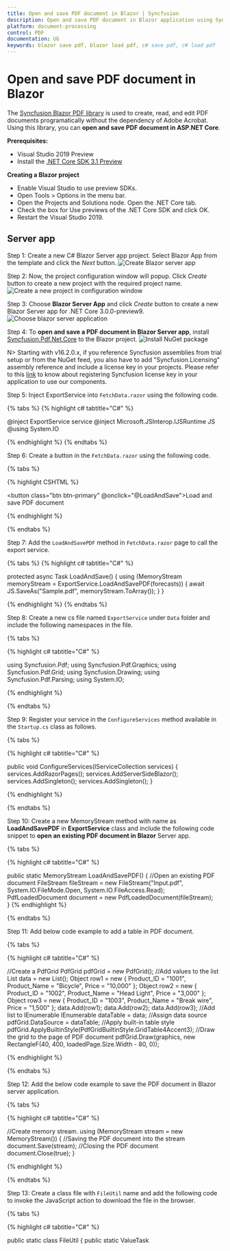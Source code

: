 ```yaml
---
title: Open and save PDF document in Blazor | Syncfusion
description: Open and save PDF document in Blazor application using Syncfusion Blazor PDF library without the dependency of Adobe Acrobat. 
platform: document-processing
control: PDF
documentation: UG
keywords: blazor save pdf, blazor load pdf, c# save pdf, c# load pdf
---
```


# Open and save PDF document in Blazor

The [Syncfusion Blazor PDF library](https://www.syncfusion.com/document-processing/pdf-framework/blazor) is used to create, read, and edit PDF documents programatically without the dependency of Adobe Acrobat. Using this library, you can **open and save PDF document in ASP.NET Core**. 

**Prerequisites:**

* Visual Studio 2019 Preview
* Install the [.NET Core SDK 3.1 Preview](https://dotnet.microsoft.com/en-us/download/dotnet/3.1)

**Creating a Blazor project**

* Enable Visual Studio to use preview SDKs.
* Open Tools > Options in the menu bar.
* Open the Projects and Solutions node. Open the .NET Core tab.
* Check the box for Use previews of the .NET Core SDK and click OK.
* Restart the Visual Studio 2019.

## Server app

Step 1: Create a new C# Blazor Server app project. Select Blazor App from the template and click the *Next* button.
![Create Blazor server app](Images/Create_Blazor_server_application.png)

Step 2: Now, the project configuration window will popup. Click *Create* button to create a new project with the required project name.
![Create a new project in configuration window](Images/Blazor_server_configuration_window.png)

Step 3: Choose **Blazor Server App**  and click *Create* button to create a new Blazor Server app for .NET Core 3.0.0-preview9.
![Choose blazor server application](Images/Choose_Blazor_server_app.png)

Step 4: To **open and save a PDF document in Blazor Server app**, install [Syncfusion.Pdf.Net.Core](https://www.nuget.org/packages/Syncfusion.pdf.Net.Core) to the Blazor project.
![Install NuGet package](Images/Blazor_NuGet_package.png)

N> Starting with v16.2.0.x, if you reference Syncfusion assemblies from trial setup or from the NuGet feed, you also have to add "Syncfusion.Licensing" assembly reference and include a license key in your projects. Please refer to this [link](https://help.syncfusion.com/common/essential-studio/licensing/overview) to know about registering Syncfusion license key in your application to use our components.

Step 5:  Inject ExportService into `FetchData.razor` using the following code.

{% tabs %}
{% highlight c# tabtitle="C#" %}

@inject ExportService service
@inject Microsoft.JSInterop.IJSRuntime JS
@using System.IO

{% endhighlight %}
{% endtabs %}

Step 6: Create a button in the `FetchData.razor` using the following code.

{% tabs %}

{% highlight CSHTML %}

<button class="btn btn-primary" @onclick="@LoadAndSave">Load and save PDF document</button>

{% endhighlight %}

{% endtabs %}

Step 7: Add the `LoadAndSavePDF` method in `FetchData.razor` page to call the export service.

{% tabs %}
{% highlight c# tabtitle="C#" %}

protected async Task LoadAndSave()
{
    using (MemoryStream memoryStream = ExportService.LoadAndSavePDF(forecasts))
    {
        await JS.SaveAs("Sample.pdf", memoryStream.ToArray());
    }
}

{% endhighlight %}
{% endtabs %}

Step 8: Create a new cs file named `ExportService` under `Data` folder and include the following namespaces in the file.

{% tabs %}

{% highlight c# tabtitle="C#" %}

using Syncfusion.Pdf;
using Syncfusion.Pdf.Graphics;
using Syncfusion.Pdf.Grid;
using Syncfusion.Drawing;
using Syncfusion.Pdf.Parsing;
using System.IO;

{% endhighlight %}

{% endtabs %}

Step 9: Register your service in the `ConfigureServices` method available in the `Startup.cs` class as follows.

{% tabs %}

{% highlight c# tabtitle="C#" %}

public void ConfigureServices(IServiceCollection services)
{
    services.AddRazorPages();
    services.AddServerSideBlazor();
    services.AddSingleton<WeatherForecastService>();
    services.AddSingleton<ExportService>();
}

{% endhighlight %}

{% endtabs %}

Step 10: Create a new MemoryStream method with name as **LoadAndSavePDF** in **ExportService** class and include the following code snippet to **open an existing PDF document in Blazor** Server app.

{% tabs %}

{% highlight c# tabtitle="C#" %}

public static MemoryStream LoadAndSavePDF()
{
    //Open an existing PDF document
    FileStream fileStream = new FileStream("Input.pdf", System.IO.FileMode.Open, System.IO.FileAccess.Read);
    PdfLoadedDocument document = new PdfLoadedDocument(fileStream);    
}
{% endhighlight %}

{% endtabs %}

Step 11: Add below code example to add a table in PDF document. 

{% tabs %}

{% highlight c# tabtitle="C#" %}

//Create a PdfGrid
PdfGrid pdfGrid = new PdfGrid();
//Add values to the list
List<object> data = new List<object>();
Object row1 = new { Product_ID = "1001", Product_Name = "Bicycle", Price = "10,000" };
Object row2 = new { Product_ID = "1002", Product_Name = "Head Light", Price = "3,000" };
Object row3 = new { Product_ID = "1003", Product_Name = "Break wire", Price = "1,500" };
data.Add(row1);
data.Add(row2);
data.Add(row3);
//Add list to IEnumerable
IEnumerable<object> dataTable = data;
//Assign data source
pdfGrid.DataSource = dataTable;
//Apply built-in table style
pdfGrid.ApplyBuiltinStyle(PdfGridBuiltinStyle.GridTable4Accent3);
//Draw the grid to the page of PDF document
pdfGrid.Draw(graphics, new RectangleF(40, 400, loadedPage.Size.Width - 80, 0));

{% endhighlight %}

{% endtabs %}

Step 12: Add the below code example to save the PDF document in Blazor server application. 

{% tabs %}

{% highlight c# tabtitle="C#" %}

//Create memory stream. 
using (MemoryStream stream = new MemoryStream())
{
    //Saving the PDF document into the stream
    document.Save(stream);
    //Closing the PDF document
    document.Close(true);
}

{% endhighlight %}

{% endtabs %}

Step 13: Create a class file with `FileUtil` name and add the following code to invoke the JavaScript action to download the file in the browser.

{% tabs %}

{% highlight c# tabtitle="C#" %}

public static class FileUtil
{
    public static ValueTask<object> SaveAs(this IJSRuntime js, string filename, byte[] data)
   => js.InvokeAsync<object>(
       "saveAsFile",
       filename,
       Convert.ToBase64String(data));
}

{% endhighlight %}

{% endtabs %}

Step 14: Add the following JavaScript function in the `_Host.cshtml` available under the `Pages` folder.

{% tabs %}

{% highlight HTML %}

<script type="text/javascript">
    function saveAsFile(filename, bytesBase64) {
        if (navigator.msSaveBlob) {
            //Download document in Edge browser
            var data = window.atob(bytesBase64);
            var bytes = new Uint8Array(data.length);
            for (var i = 0; i < data.length; i++) {
                bytes[i] = data.charCodeAt(i);
            }
            var blob = new Blob([bytes.buffer], { type: "application/octet-stream" });
            navigator.msSaveBlob(blob, filename);
        }
        else {
            var link = document.createElement('a');
            link.download = filename;
            link.href = "data:application/octet-stream;base64," + bytesBase64;
            document.body.appendChild(link); // Needed for Firefox
            link.click();
            document.body.removeChild(link);
        }
    }
</script>

{% endhighlight %}

{% endtabs %}

You can download a complete working sample from [GitHub](https://github.com/SyncfusionExamples/PDF-Examples/tree/master/Open%20and%20Save%20PDF%20document/Blazor/ServerSideApplication).

By executing the program, you will get the **PDF document** as follows.
![Blazor Server output PDF document](Images/Open_and_save_output.png)

Click [here](https://www.syncfusion.com/document-processing/pdf-framework/blazor) to explore the rich set of Syncfusion PDF library features.

## WASM app 

Step 1: Create a new C# Blazor WASM app project. Select Blazor App from the template and click the Next button.
![Create Blazor WASM app in Visual Studio](Images/Create_WASM_application.png)

Step 2: Now, the project configuration window appears. Click Create button to create a new project with the default project configuration.
![Create a project name for your new project](Images/Blazor_client_configuration_window.png)

Step 3: Blazor WebAssembly App from the dashboard and click Create button to create a new Blazor client-side application.
![Select .NET Core, ASP.NET Core 3.0 and Blazor WASM.](Images/Choose_Blazor_client_app.png)    

Step 4: Install the [Syncfusion.PDF.Net.Core](https://www.nuget.org/packages/Syncfusion.pdf.Net.Core) NuGet package as a reference to your Blazor application from [NuGet.org](https://www.nuget.org/).
![NuGet package installation](Images/Blazor_NuGet_package.png)  

Step 5: Next, include the following namespaces in that `FetchData.razor` file.

{% tabs %}

{% highlight c# tabtitle="C#" %}

@using Syncfusion.Pdf 
@using Syncfusion.Pdf.Grid
@using Syncfusion.Pdf.Graphics
@using Syncfusion.Drawing
@using Syncfusion.Pdf.Parsing

{% endhighlight %}

{% endtabs %}

Step 6: Create a button in the `FetchData.razor` using the following code.

{% tabs %}

{% highlight CSHTML %}

<button class="btn btn-primary" @onclick="@LoadAndSavePDF">Export to PDF</button>

{% endhighlight %}

{% endtabs %}

Step 7: Create a new async method with name as ``LoadAndSavePDF`` and include the following code snippet to **open an existing PDF document in Blazor** WASM app.

{% tabs %}

{% highlight c# tabtitle="C#" %}

@functions {
    public async void LoadAndSavePDF()
    {
        //Load an existing PDF document.
        PdfLoadedDocument document = new PdfLoadedDocument(inputstream);
    }
}

{% endhighlight %}

{% endtabs %}

Step 8: Add the below code example to add table in the PDF document. 

{% tabs %}

{% highlight c# tabtitle="C#" %}

//Create a PdfGrid
PdfGrid pdfGrid = new PdfGrid();
//Add values to the list
List<object> data = new List<object>();
Object row1 = new { Product_ID = "1001", Product_Name = "Bicycle", Price = "10,000" };
Object row2 = new { Product_ID = "1002", Product_Name = "Head Light", Price = "3,000" };
Object row3 = new { Product_ID = "1003", Product_Name = "Break wire", Price = "1,500" };
data.Add(row1);
data.Add(row2);
data.Add(row3);
//Add list to IEnumerable
IEnumerable<object> dataTable = data;
//Assign data source
pdfGrid.DataSource = dataTable;
//Apply built-in table style
pdfGrid.ApplyBuiltinStyle(PdfGridBuiltinStyle.GridTable4Accent3);
//Draw the grid to the page of PDF document
pdfGrid.Draw(graphics, new RectangleF(40, 400, loadedPage.Size.Width - 80, 0));

{% endhighlight %}

{% endtabs %}

Step 9: Add below code example to **save the PDF document in Blazor**.

{% tabs %}

{% highlight c# tabtitle="C#" %}

//Save the PDF document.
MemoryStream memoryStream = new MemoryStream();
document.Save(memoryStream);
//Close the document.
document.Close();
//Download the PDF document
await JS.SaveAs("Sample.pdf", memoryStream.ToArray());

{% endhighlight %}

{% endtabs %}

Step 10: Create a class file with `FileUtil` name and add the following code to invoke the JavaScript action to download the file in the browser. 

{% tabs %}

{% highlight c# tabtitle="C#" %}

public static class FileUtil
{
    public static ValueTask<object> SaveAs(this IJSRuntime js, string filename, byte[] data)
  => js.InvokeAsync<object>(
      "saveAsFile",
      filename,
      Convert.ToBase64String(data));
}

{% endhighlight %}

{% endtabs %}

Step 11: Add the following JavaScript function in the `index.html` available under the wwwroot folder. 

{% tabs %}

{% highlight HTML %}

<script type="text/javascript">
    function saveAsFile(filename, bytesBase64) {
        if (navigator.msSaveBlob) {
            //Download document in Edge browser
            var data = window.atob(bytesBase64);
            var bytes = new Uint8Array(data.length);
            for (var i = 0; i < data.length; i++) {
                bytes[i] = data.charCodeAt(i);
            }
            var blob = new Blob([bytes.buffer], { type: "application/octet-stream" });
            navigator.msSaveBlob(blob, filename);
        }
        else {
            var link = document.createElement('a');
            link.download = filename;
            link.href = "data:application/octet-stream;base64," + bytesBase64;
            document.body.appendChild(link); // Needed for Firefox
            link.click();
            document.body.removeChild(link);
        }
    }
</script>

{% endhighlight %}

{% endtabs %}

You can download a complete working sample from [GitHub](https://github.com/SyncfusionExamples/PDF-Examples/tree/master/Open%20and%20Save%20PDF%20document/Blazor/ClientSideApplication).

By executing the program, you will get the **PDF document** as follows.
![Blazor WASM output Word document](Images/Open_and_save_output.png)

N> Even though PDF library works in WASM app, it is recommended to use server deployment. Since the WASM app deployment increases the application payload size.

Kindly explore the [supported and unsupported features of PDF library in Blazor](https://www.syncfusion.com/document-processing/pdf-framework/blazor/pdf-library).

Click [here](https://www.syncfusion.com/document-processing/pdf-framework/blazor) to explore the rich set of Syncfusion PDF library features.